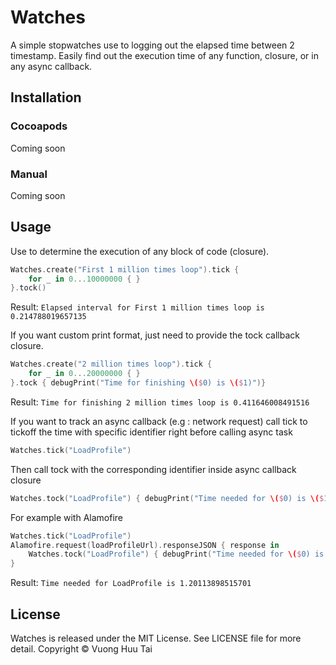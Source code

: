 # Watches
A simple stopwatches use to logging out the elapsed time between 2 timestamp. Easily find out the execution time of any function, closure, or in any async callback.

## Installation
### Cocoapods
Coming soon
### Manual
Coming soon

## Usage
Use to determine the execution of any block of code (closure).
```swift
Watches.create("First 1 million times loop").tick {
    for _ in 0...10000000 { }
}.tock()
```
Result: ```Elapsed interval for First 1 million times loop is 0.214788019657135```

If you want custom print format, just need to provide the tock callback closure.
```swift
Watches.create("2 million times loop").tick {
    for _ in 0...20000000 { }
}.tock { debugPrint("Time for finishing \($0) is \($1)")}
```
Result: ```Time for finishing 2 million times loop is 0.411646008491516```

If you want to track an async callback (e.g : network request)
call tick to tickoff the time with specific identifier right before calling async task
```swift
Watches.tick("LoadProfile")
```

Then call tock with the corresponding identifier inside async callback closure

```swift
Watches.tock("LoadProfile") { debugPrint("Time needed for \($0) is \($1)") } 
```

For example with Alamofire
```swift
Watches.tick("LoadProfile")
Alamofire.request(loadProfileUrl).responseJSON { response in
    Watches.tock("LoadProfile") { debugPrint("Time needed for \($0) is \($1)") } 
}
```

Result: ```Time needed for LoadProfile is 1.20113898515701```
## License
Watches is released under the MIT License. See LICENSE file for more detail. Copyright © Vuong Huu Tai

